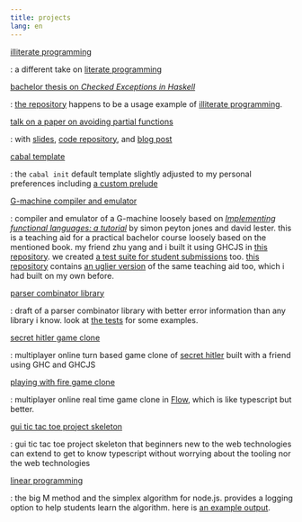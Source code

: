 ```yaml
---
title: projects
lang: en
---
```


[illiterate programming](https://gitlab.com/rdnz/illiterate-programming#illiterate-programming)

: a different take on [literate programming](https://en.wikipedia.org/wiki/Literate_programming)

[bachelor thesis on *Checked Exceptions in Haskell*](https://gitlab.com/rdnz/checked-exceptions-thesis/-/raw/thesis/thesis/thesis.pdf)

: [the repository](https://gitlab.com/rdnz/checked-exceptions-thesis) happens to be a usage example of [illiterate programming](https://gitlab.com/rdnz/illiterate-programming#illiterate-programming).

[talk on a paper on avoiding partial functions](https://www.youtube.com/watch?v=QmHAgkqKIUg)

: with [slides](posts/2021-03-08-gdp_talk.html), [code repository](https://gitlab.com/rdnz/ghosts-proofs-map), and [blog post](posts/2021-02-01-gdp.html)

[cabal template](https://gitlab.com/rdnz/cabal-template)

: the `cabal init` default template slightly adjusted to my personal preferences including [a custom prelude](https://gitlab.com/rdnz/cabal-template/-/blob/main/src/Std.hs)

[G-machine compiler and emulator](https://f-interpreter.de.cool/)

: compiler and emulator of a G-machine loosely based on [*Implementing functional languages: a tutorial*](https://www.microsoft.com/en-us/research/publication/implementing-functional-languages-a-tutorial) by simon peyton jones and david lester. this is a teaching aid for a practical bachelor course loosely based on the mentioned book. my friend zhu yang and i built it using GHCJS in [this repository](https://github.com/yang-zhu/fin/tree/script_version_web). we created [a test suite for student submissions](https://gitlab.com/rdnz/g-machine/-/blob/main/test/Spec.hs) too. [this repository](https://gitlab.com/rdnz/g-machine/-/tree/web) contains [an uglier version](https://g-machine.de.cool/) of the same teaching aid too, which i had built on my own before.

[parser combinator library](https://gitlab.com/rdnz/parser-combinators-rednaz)

: draft of a parser combinator library with better error information than any library i know. look at [the tests](https://gitlab.com/rdnz/parser-combinators-rednaz/-/blob/main/test/Main.hs) for some examples.

[secret hitler game clone](https://github.com/lmu-ffp-sose-2020-secret-hitler/secret-hitler#readme)

: multiplayer online turn based game clone of [secret hitler](https://www.secrethitler.com/) built with a friend using GHC and GHCJS

[playing with fire game clone](https://gitlab.com/rdnz/javascript-game/-/tree/master/project#playing-with-fire)

: multiplayer online real time game clone in [Flow](https://flow.org/), which is like typescript but better.

[gui tic tac toe project skeleton](https://github.com/prednaz/typescript_tic_tac_toe#readme)

: gui tic tac toe project skeleton that beginners new to the web technologies can extend to get to know typescript without worrying about the tooling nor the web technologies

[linear programming](https://gitlab.com/rdnz/linear-programming#linear-programming)

: the big M method and the simplex algorithm for node.js. provides a logging option to help students learn the algorithm. here is [an example output](https://gitlab.com/rdnz/linear-programming#linear-programming).